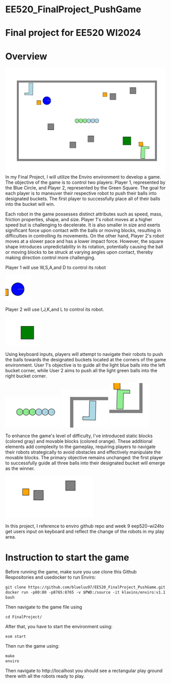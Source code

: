 # EE520_FinalProject_PushGame
Final project for EE520 WI2024
===
Overview
===
![Project Logo](Images/playground.png)
In my Final Project, I will utilize the Enviro environment to develop a game. The objective of the game is to control two players: Player 1, represented by the Blue Circle, and Player 2, represented by the Green Square. The goal for each player is to maneuver their respective robot to push their balls into designated buckets. The first player to successfully place all of their balls into the bucket will win.

Each robot in the game possesses distinct attributes such as speed, mass, friction properties, shape, and size. Player 1's robot moves at a higher speed but is challenging to decelerate. It is also smaller in size and exerts significant force upon contact with the balls or moving blocks, resulting in difficulties in controlling its movements. On the other hand, Player 2's robot moves at a slower pace and has a lower impact force. However, the square shape introduces unpredictability in its rotation, potentially causing the ball or moving blocks to be struck at varying angles upon contact, thereby making direction control more challenging.

Player 1 will use W,S,A,and D to control its robot

![Project Logo](Images/player1.png)

Player 2 will use I,J,K,and L to control its robot.

![Project Logo](Images/player2.png)


Using keyboard inputs, players will attempt to navigate their robots to push the balls towards the designated buckets located at the corners of the game environment. User 1's objective is to guide all the light blue balls into the left bucket corner, while User 2 aims to push all the light green balls into the right bucket corner.

![Project Logo](Images/balls.png)
![Project Logo](Images/corner1.png)
![Project Logo](Images/corner2.png)

To enhance the game's level of difficulty, I've introduced static blocks (colored gray) and movable blocks (colored orange). These additional elements add complexity to the gameplay, requiring players to navigate their robots strategically to avoid obstacles and effectively manipulate the movable blocks. The primary objective remains unchanged: the first player to successfully guide all three balls into their designated bucket will emerge as the winner.

![Project Logo](Images/object.png)

In this project, I reference to enviro github repo and week 9 eep520-wi24to get users input on keyboard and reflect the change of the robots in my play area.


Instruction to start the game
===
Before running the game, make sure you use clone this Github Respositories and usedocker to run Enviro:
```
git clone https://github.com/blueluu97/EE520_FinalProject_PushGame.git
docker run -p80:80 -p8765:8765 -v $PWD:/source -it klavins/enviro:v1.1 bash
```

Then navigate to the game file using
```
cd FinalProject/
```

After that, you have to start the environment using:
```
esm start
```

Then run the game using:
```
make
enviro
```

Then navigate to http://localhost you should see a rectangular play ground there with all the robots ready to play.
